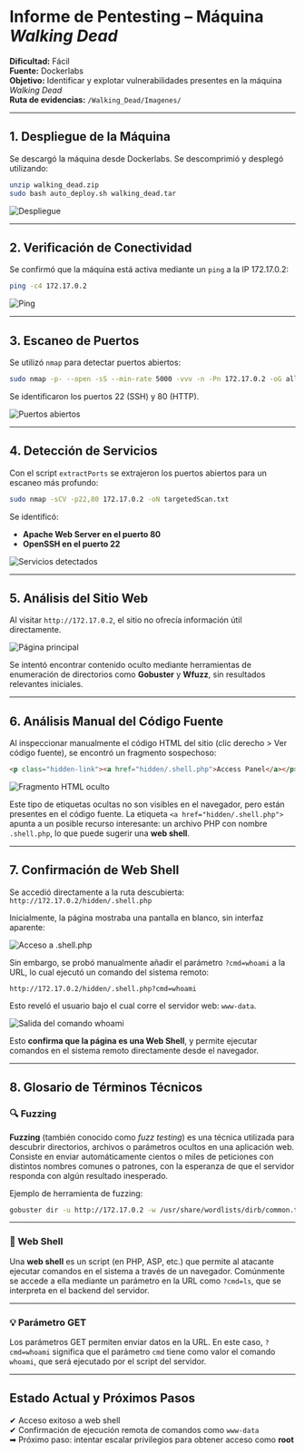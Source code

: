 # Informe de Pentesting – Máquina *Walking Dead*

**Dificultad:** Fácil  
**Fuente:** Dockerlabs  
**Objetivo:** Identificar y explotar vulnerabilidades presentes en la máquina *Walking Dead*  
**Ruta de evidencias:** `/Walking_Dead/Imagenes/`

---

## 1. Despliegue de la Máquina

Se descargó la máquina desde Dockerlabs. Se descomprimió y desplegó utilizando:

```bash
unzip walking_dead.zip
sudo bash auto_deploy.sh walking_dead.tar
```

![Despliegue](/Walking_Dead/Imagenes/Despliegue.jpeg)

---

## 2. Verificación de Conectividad

Se confirmó que la máquina está activa mediante un `ping` a la IP 172.17.0.2:

```bash
ping -c4 172.17.0.2
```

![Ping](/Walking_Dead/Imagenes/Ping.jpeg)

---

## 3. Escaneo de Puertos

Se utilizó `nmap` para detectar puertos abiertos:

```bash
sudo nmap -p- --open -sS --min-rate 5000 -vvv -n -Pn 172.17.0.2 -oG allPorts.txt
```

Se identificaron los puertos 22 (SSH) y 80 (HTTP).

![Puertos abiertos](/Walking_Dead/Imagenes/Puertos.jpeg)

---

## 4. Detección de Servicios

Con el script `extractPorts` se extrajeron los puertos abiertos para un escaneo más profundo:

```bash
sudo nmap -sCV -p22,80 172.17.0.2 -oN targetedScan.txt
```

Se identificó:

- **Apache Web Server en el puerto 80**
- **OpenSSH en el puerto 22**

![Servicios detectados](/Walking_Dead/Imagenes/Servicios.jpeg)

---

## 5. Análisis del Sitio Web

Al visitar `http://172.17.0.2`, el sitio no ofrecía información útil directamente.

![Página principal](/Walking_Dead/Imagenes/Pagina.jpeg)

Se intentó encontrar contenido oculto mediante herramientas de enumeración de directorios como **Gobuster** y **Wfuzz**, sin resultados relevantes iniciales.

---

## 6. Análisis Manual del Código Fuente

Al inspeccionar manualmente el código HTML del sitio (clic derecho > Ver código fuente), se encontró un fragmento sospechoso:

```html
<p class="hidden-link"><a href="hidden/.shell.php">Access Panel</a></p>
```

![Fragmento HTML oculto](/mnt/data/Directorio_oculto.jpeg)

Este tipo de etiquetas ocultas no son visibles en el navegador, pero están presentes en el código fuente. La etiqueta `<a href="hidden/.shell.php">` apunta a un posible recurso interesante: un archivo PHP con nombre `.shell.php`, lo que puede sugerir una **web shell**.

---

## 7. Confirmación de Web Shell

Se accedió directamente a la ruta descubierta:  
`http://172.17.0.2/hidden/.shell.php`

Inicialmente, la página mostraba una pantalla en blanco, sin interfaz aparente:

![Acceso a .shell.php](/mnt/data/Directorio.jpeg)

Sin embargo, se probó manualmente añadir el parámetro `?cmd=whoami` a la URL, lo cual ejecutó un comando del sistema remoto:

```
http://172.17.0.2/hidden/.shell.php?cmd=whoami
```

Esto reveló el usuario bajo el cual corre el servidor web: `www-data`.

![Salida del comando whoami](/mnt/data/web_shell.jpeg)

Esto **confirma que la página es una Web Shell**, y permite ejecutar comandos en el sistema remoto directamente desde el navegador.

---

## 8. Glosario de Términos Técnicos

### 🔍 Fuzzing

**Fuzzing** (también conocido como *fuzz testing*) es una técnica utilizada para descubrir directorios, archivos o parámetros ocultos en una aplicación web. Consiste en enviar automáticamente cientos o miles de peticiones con distintos nombres comunes o patrones, con la esperanza de que el servidor responda con algún resultado inesperado.

Ejemplo de herramienta de fuzzing:
```bash
gobuster dir -u http://172.17.0.2 -w /usr/share/wordlists/dirb/common.txt
```

---

### 🔐 Web Shell

Una **web shell** es un script (en PHP, ASP, etc.) que permite al atacante ejecutar comandos en el sistema a través de un navegador. Comúnmente se accede a ella mediante un parámetro en la URL como `?cmd=ls`, que se interpreta en el backend del servidor.

---

### 💡 Parámetro GET

Los parámetros GET permiten enviar datos en la URL. En este caso, `?cmd=whoami` significa que el parámetro `cmd` tiene como valor el comando `whoami`, que será ejecutado por el script del servidor.

---

## Estado Actual y Próximos Pasos

✔ Acceso exitoso a web shell  
✔ Confirmación de ejecución remota de comandos como `www-data`  
➡ Próximo paso: intentar escalar privilegios para obtener acceso como **root**
